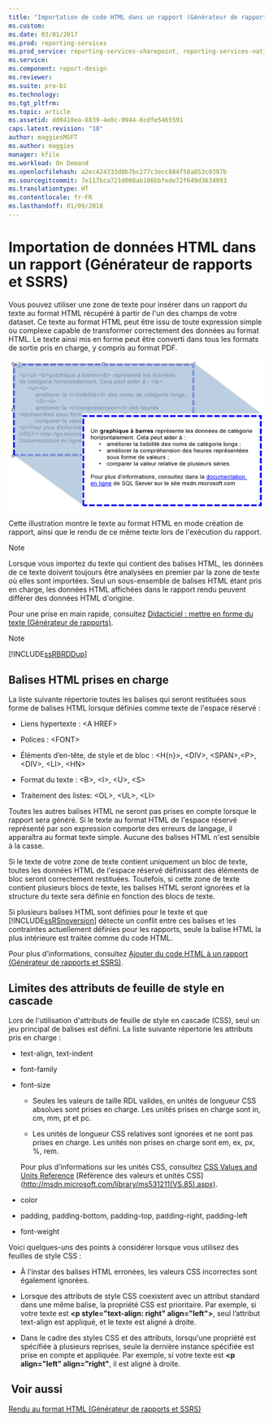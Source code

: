 ```yaml
---
title: "Importation de code HTML dans un rapport (Générateur de rapports et SSRS) | Microsoft Docs"
ms.custom: 
ms.date: 03/01/2017
ms.prod: reporting-services
ms.prod_service: reporting-services-sharepoint, reporting-services-native
ms.service: 
ms.component: report-design
ms.reviewer: 
ms.suite: pro-bi
ms.technology: 
ms.tgt_pltfrm: 
ms.topic: article
ms.assetid: dd0410ea-8839-4e8c-9944-8cdfe5465591
caps.latest.revision: "10"
author: maggiesMSFT
ms.author: maggies
manager: kfile
ms.workload: On Demand
ms.openlocfilehash: a2ec424333d0b7bc277c3ecc884f58a853c0397b
ms.sourcegitcommit: 7e117bca721d008ab106bbfede72f649d3634993
ms.translationtype: HT
ms.contentlocale: fr-FR
ms.lasthandoff: 01/09/2018
---
```

# <a name="importing-html-into-a-report-report-builder-and-ssrs"></a>Importation de données HTML dans un rapport (Générateur de rapports et SSRS)
  Vous pouvez utiliser une zone de texte pour insérer dans un rapport du texte au format HTML récupéré à partir de l'un des champs de votre dataset. Ce texte au format HTML peut être issu de toute expression simple ou complexe capable de transformer correctement des données au format HTML. Le texte ainsi mis en forme peut être converti dans tous les formats de sortie pris en charge, y compris au format PDF.  
  
 ![rs_HTMLFormatting](../../reporting-services/report-design/media/rs-htmlformatting.gif "rs_HTMLFormatting")  
  
 Cette illustration montre le texte au format HTML en mode création de rapport, ainsi que le rendu de ce même texte lors de l'exécution du rapport.  
  
> [!NOTE]  
>  Lorsque vous importez du texte qui contient des balises HTML, les données de ce texte doivent toujours être analysées en premier par la zone de texte où elles sont importées. Seul un sous-ensemble de balises HTML étant pris en charge, les données HTML affichées dans le rapport rendu peuvent différer des données HTML d'origine.  
  
 Pour une prise en main rapide, consultez [Didacticiel : mettre en forme du texte &#40;Générateur de rapports&#41;](../../reporting-services/tutorial-format-text-report-builder.md).  
  
> [!NOTE]  
>  [!INCLUDE[ssRBRDDup](../../includes/ssrbrddup-md.md)]  
  
## <a name="supported-html-tags"></a>Balises HTML prises en charge  
 La liste suivante répertorie toutes les balises qui seront restituées sous forme de balises HTML lorsque définies comme texte de l'espace réservé :  
  
-   Liens hypertexte : \<A HREF>  
  
-   Polices : \<FONT>  
  
-   Éléments d’en-tête, de style et de bloc : \<H{n}>, \<DIV>, \<SPAN>,\<P>, \<DIV>, \<LI>, \<HN>  
  
-   Format du texte : \<B>, \<I>, \<U>, \<S>  
  
-   Traitement des listes: \<OL>, \<UL>, \<LI>  
  
 Toutes les autres balises HTML ne seront pas prises en compte lorsque le rapport sera généré. Si le texte au format HTML de l'espace réservé représenté par son expression comporte des erreurs de langage, il apparaîtra au format texte simple. Aucune des balises HTML n'est sensible à la casse.  
  
 Si le texte de votre zone de texte contient uniquement un bloc de texte, toutes les données HTML de l'espace réservé définissant des éléments de bloc seront correctement restituées. Toutefois, si cette zone de texte contient plusieurs blocs de texte, les balises HTML seront ignorées et la structure du texte sera définie en fonction des blocs de texte.  
  
 Si plusieurs balises HTML sont définies pour le texte et que [!INCLUDE[ssRSnoversion](../../includes/ssrsnoversion-md.md)] détecte un conflit entre ces balises et les contraintes actuellement définies pour les rapports, seule la balise HTML la plus intérieure est traitée comme du code HTML.  
  
 Pour plus d’informations, consultez [Ajouter du code HTML à un rapport &#40;Générateur de rapports et SSRS&#41;](../../reporting-services/report-design/add-html-into-a-report-report-builder-and-ssrs.md).  
  
## <a name="limitations-of-cascading-style-sheet-attributes"></a>Limites des attributs de feuille de style en cascade  
 Lors de l'utilisation d'attributs de feuille de style en cascade (CSS), seul un jeu principal de balises est défini. La liste suivante répertorie les attributs pris en charge :  
  
-   text-align, text-indent  
  
-   font-family  
  
-   font-size  
  
    -   Seules les valeurs de taille RDL valides, en unités de longueur CSS absolues sont prises en charge. Les unités prises en charge sont in, cm, mm, pt et pc.  
  
    -   Les unités de longueur CSS relatives sont ignorées et ne sont pas prises en charge. Les unités non prises en charge sont em, ex, px, %, rem.  
  
     Pour plus d’informations sur les unités CSS, consultez [CSS Values and Units Reference](http://msdn.microsoft.com/library/ms531211\(VS.85\).aspx) [Référence des valeurs et unités CSS] (http://msdn.microsoft.com/library/ms531211(VS.85).aspx).  
  
-   color  
  
-   padding, padding-bottom, padding-top, padding-right, padding-left  
  
-   font-weight  
  
 Voici quelques-uns des points à considérer lorsque vous utilisez des feuilles de style CSS :  
  
-   À l'instar des balises HTML erronées, les valeurs CSS incorrectes sont également ignorées.  
  
-   Lorsque des attributs de style CSS coexistent avec un attribut standard dans une même balise, la propriété CSS est prioritaire. Par exemple, si votre texte est **\<p style="text-align: right" align="left">**, seul l’attribut text-align est appliqué, et le texte est aligné à droite.  
  
-   Dans le cadre des styles CSS et des attributs, lorsqu'une propriété est spécifiée à plusieurs reprises, seule la dernière instance spécifiée est prise en compte et appliquée. Par exemple, si votre texte est **\<p align="left" align="right"**, il est aligné à droite.  
  
## <a name="see-also"></a> Voir aussi  
 [Rendu au format HTML &#40;Générateur de rapports et SSRS&#41;](../../reporting-services/report-builder/rendering-to-html-report-builder-and-ssrs.md)  
  
  
